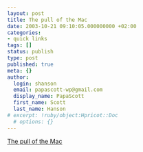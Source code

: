 ```yaml
---
layout: post
title: The pull of the Mac
date: 2003-10-21 09:10:05.000000000 +02:00
categories:
- quick links
tags: []
status: publish
type: post
published: true
meta: {}
author:
  login: shanson
  email: papascott-wp@gmail.com
  display_name: PapaScott
  first_name: Scott
  last_name: Hanson
# excerpt: !ruby/object:Hpricot::Doc
  # options: {}
---
```

<p><a title="Apple is evil.... but Macs are so cool!" href="http://www.kryogenix.org/days/561.html">The pull of the Mac</a></p>
